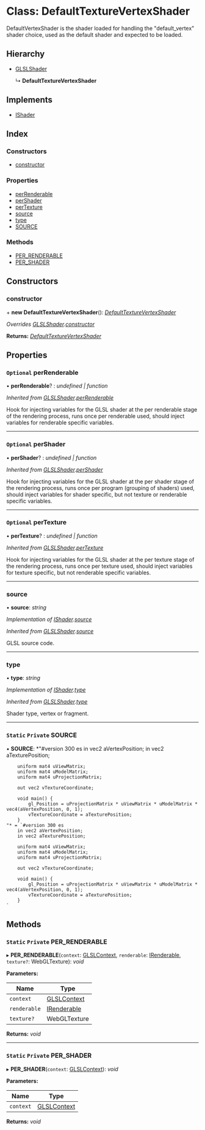 
# Class: DefaultTextureVertexShader

DefaultVertexShader is the shader loaded for handling the
"default_vertex" shader choice, used as the default shader
and expected to be loaded.

## Hierarchy

* [GLSLShader](glslshader.md)

  ↳ **DefaultTextureVertexShader**

## Implements

* [IShader](../interfaces/ishader.md)

## Index

### Constructors

* [constructor](defaulttexturevertexshader.md#constructor)

### Properties

* [perRenderable](defaulttexturevertexshader.md#optional-perrenderable)
* [perShader](defaulttexturevertexshader.md#optional-pershader)
* [perTexture](defaulttexturevertexshader.md#optional-pertexture)
* [source](defaulttexturevertexshader.md#source)
* [type](defaulttexturevertexshader.md#type)
* [SOURCE](defaulttexturevertexshader.md#static-private-source)

### Methods

* [PER_RENDERABLE](defaulttexturevertexshader.md#static-private-per_renderable)
* [PER_SHADER](defaulttexturevertexshader.md#static-private-per_shader)

## Constructors

###  constructor

\+ **new DefaultTextureVertexShader**(): *[DefaultTextureVertexShader](defaulttexturevertexshader.md)*

*Overrides [GLSLShader](glslshader.md).[constructor](glslshader.md#constructor)*

**Returns:** *[DefaultTextureVertexShader](defaulttexturevertexshader.md)*

## Properties

### `Optional` perRenderable

• **perRenderable**? : *undefined | function*

*Inherited from [GLSLShader](glslshader.md).[perRenderable](glslshader.md#optional-perrenderable)*

Hook for injecting variables for the GLSL shader at the
per renderable stage of the rendering process, runs once
per renderable used, should inject variables for renderable
specific variables.

___

### `Optional` perShader

• **perShader**? : *undefined | function*

*Inherited from [GLSLShader](glslshader.md).[perShader](glslshader.md#optional-pershader)*

Hook for injecting variables for the GLSL shader at the
per shader stage of the rendering process, runs once
per program (grouping of shaders) used, should inject
variables for shader specific, but not texture or renderable
specific variables.

___

### `Optional` perTexture

• **perTexture**? : *undefined | function*

*Inherited from [GLSLShader](glslshader.md).[perTexture](glslshader.md#optional-pertexture)*

Hook for injecting variables for the GLSL shader at the
per texture stage of the rendering process, runs once
per texture used, should inject variables for texture specific,
but not renderable specific variables.

___

###  source

• **source**: *string*

*Implementation of [IShader](../interfaces/ishader.md).[source](../interfaces/ishader.md#source)*

*Inherited from [GLSLShader](glslshader.md).[source](glslshader.md#source)*

GLSL source code.

___

###  type

• **type**: *string*

*Implementation of [IShader](../interfaces/ishader.md).[type](../interfaces/ishader.md#type)*

*Inherited from [GLSLShader](glslshader.md).[type](glslshader.md#type)*

Shader type, vertex or fragment.

___

### `Static` `Private` SOURCE

▪ **SOURCE**: *"#version 300 es
        in vec2 aVertexPosition;
        in vec2 aTexturePosition;

        uniform mat4 uViewMatrix;
        uniform mat4 uModelMatrix;
        uniform mat4 uProjectionMatrix;

        out vec2 vTextureCoordinate;

        void main() {
            gl_Position = uProjectionMatrix * uViewMatrix * uModelMatrix * vec4(aVertexPosition, 0, 1);
            vTextureCoordinate = aTexturePosition;
        }
    "* = `#version 300 es
        in vec2 aVertexPosition;
        in vec2 aTexturePosition;

        uniform mat4 uViewMatrix;
        uniform mat4 uModelMatrix;
        uniform mat4 uProjectionMatrix;

        out vec2 vTextureCoordinate;

        void main() {
            gl_Position = uProjectionMatrix * uViewMatrix * uModelMatrix * vec4(aVertexPosition, 0, 1);
            vTextureCoordinate = aTexturePosition;
        }
    `

## Methods

### `Static` `Private` PER_RENDERABLE

▸ **PER_RENDERABLE**(`context`: [GLSLContext](glslcontext.md), `renderable`: [IRenderable](../interfaces/irenderable.md), `texture?`: WebGLTexture): *void*

**Parameters:**

Name | Type |
------ | ------ |
`context` | [GLSLContext](glslcontext.md) |
`renderable` | [IRenderable](../interfaces/irenderable.md) |
`texture?` | WebGLTexture |

**Returns:** *void*

___

### `Static` `Private` PER_SHADER

▸ **PER_SHADER**(`context`: [GLSLContext](glslcontext.md)): *void*

**Parameters:**

Name | Type |
------ | ------ |
`context` | [GLSLContext](glslcontext.md) |

**Returns:** *void*
